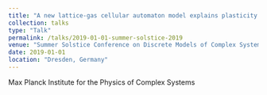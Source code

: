 ```yaml
---
title: "A new lattice-gas cellular automaton model explains plasticity of breast cancer invasion"
collection: talks
type: "Talk"
permalink: /talks/2019-01-01-summer-solstice-2019
venue: "Summer Solstice Conference on Discrete Models of Complex Systems"
date: 2019-01-01
location: "Dresden, Germany"
---
```


Max Planck Institute for the Physics of Complex Systems
